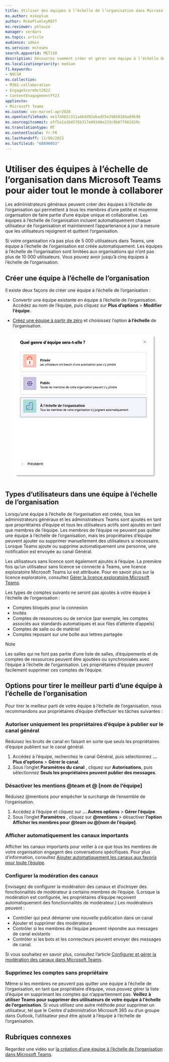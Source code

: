 ```yaml
---
title: Utiliser des équipes à l’échelle de l’organisation dans Microsoft Teams pour aider tout le monde à collaborer
ms.author: mikeplum
author: MikePlumleyMSFT
ms.reviewer: phlouie
manager: serdars
ms.topic: article
audience: admin
ms.service: msteams
search.appverid: MET150
description: Découvrez comment créer et gérer une équipe à l’échelle de l’organisation dans Teams pour permettre à tous les membres d’une organisation de petite à moyenne taille de collaborer.
ms.localizationpriority: medium
f1.keywords:
- NOCSH
ms.collection:
- M365-collaboration
- EngageScoreOct2022
- ContentEnagagementFY23
appliesto:
- Microsoft Teams
ms.custom: seo-marvel-apr2020
ms.openlocfilehash: ee17d482c311a4bdd92ebad55e29058104a89b98
ms.sourcegitcommit: e5f5a1a164576b317e89340e233c9b67f082d19c
ms.translationtype: MT
ms.contentlocale: fr-FR
ms.lasthandoff: 11/09/2022
ms.locfileid: "68890053"
---
```

# <a name="use-organization-wide-teams-in-microsoft-teams-to-help-everyone-collaborate"></a>Utiliser des équipes à l’échelle de l’organisation dans Microsoft Teams pour aider tout le monde à collaborer

Les administrateurs généraux peuvent créer des équipes à l’échelle de l’organisation qui permettent à tous les membres d’une petite et moyenne organisation de faire partie d’une équipe unique et collaborative. Les équipes à l’échelle de l’organisation incluent automatiquement chaque utilisateur de l’organisation et maintiennent l’appartenance à jour à mesure que les utilisateurs rejoignent et quittent l’organisation.

Si votre organisation n’a pas plus de 5 000 utilisateurs dans Teams, une équipe à l’échelle de l’organisation est créée automatiquement. Les équipes à l’échelle de l’organisation sont limitées aux organisations qui n’ont pas plus de 10 000 utilisateurs. Vous pouvez avoir jusqu’à cinq équipes à l’échelle de l’organisation. 

## <a name="create-an-organization-wide-team"></a>Créer une équipe à l’échelle de l’organisation

Il existe deux façons de créer une équipe à l’échelle de l’organisation :

- Convertir une équipe existante en équipe à l’échelle de l’organisation. Accédez au nom de l’équipe, puis cliquez sur **Plus d’options** > **Modifier l’équipe**.

- [Créez une équipe à partir de zéro](https://support.microsoft.com/office/174adf5f-846b-4780-b765-de1a0a737e2b) et choisissez l’option **à l’échelle** de l’organisation.

    ![Capture d’écran de l’option à l’échelle de l’organisation permettant de créer une équipe à l’échelle de l’organisation.](media/create-org-wide-team.png "Capture d’écran de l’option à l’échelle de l’organisation pour créer une équipe à l’échelle de l’organisation")

## <a name="types-of-users-in-an-organization-wide-team"></a>Types d’utilisateurs dans une équipe à l’échelle de l’organisation

Lorsqu’une équipe à l’échelle de l’organisation est créée, tous les administrateurs généraux et les administrateurs Teams sont ajoutés en tant que propriétaires d’équipe et tous les utilisateurs actifs sont ajoutés en tant que membres de l’équipe. Les membres de l’équipe ne peuvent pas quitter une équipe à l’échelle de l’organisation, mais les propriétaires d’équipe peuvent ajouter ou supprimer manuellement des utilisateurs si nécessaire. Lorsque Teams ajoute ou supprime automatiquement une personne, une notification est envoyée au canal Général.

Les utilisateurs sans licence sont également ajoutés à l’équipe. La première fois qu’un utilisateur sans licence se connecte à Teams, une licence exploratoire Microsoft Teams lui est attribuée. Pour en savoir plus sur la licence exploratoire, consultez [Gérer la licence exploratoire Microsoft Teams](teams-exploratory.md).

Les types de comptes suivants ne seront pas ajoutés à votre équipe à l’échelle de l’organisation :

- Comptes bloqués pour la connexion
- Invités
- Comptes de ressources ou de service (par exemple, les comptes associés aux standards automatiques et aux files d’attente d’appels)
- Comptes de salle ou de matériel
- Comptes reposant sur une boîte aux lettres partagée

> [!NOTE]
> Les salles qui ne font pas partie d’une liste de salles, d’équipements et de comptes de ressources peuvent être ajoutées ou synchronisées avec l’équipe à l’échelle de l’organisation. Les propriétaires d’équipe peuvent facilement supprimer ces comptes de l’équipe.

## <a name="options-to-get-the-most-out-of-an-organization-wide-team"></a>Options pour tirer le meilleur parti d’une équipe à l’échelle de l’organisation

Pour tirer le meilleur parti de votre équipe à l’échelle de l’organisation, nous recommandons aux propriétaires d’équipe d’effectuer les tâches suivantes :

### <a name="allow-only-team-owners-to-post-to-the-general-channel"></a>Autoriser uniquement les propriétaires d’équipe à publier sur le canal général

Réduisez les bruits de canal en faisant en sorte que seuls les propriétaires d’équipe publient sur le canal général.

1. Accédez à l’équipe, recherchez le canal Général, puis sélectionnez **... Plus d’options** > **Gérer le canal**.
2. Sous l’onglet **Paramètres du canal** , cliquez sur **Autorisations**, puis sélectionnez **Seuls les propriétaires peuvent publier des messages**.

### <a name="turn-off-team-and-team-name-mentions"></a>Désactiver les mentions @team et @ [nom de l’équipe]

Réduisez @mentions pour empêcher la surcharge de l’ensemble de l’organisation.

1. Accédez à l’équipe et cliquez sur **... Autres options** \> **Gérer l’équipe**.
2. Sous l’onglet **Paramètres** , cliquez sur **@mentions** \> désactiver **l’option Afficher les membres pour @team ou @[nom de l’équipe]**.

### <a name="automatically-show-important-channels"></a>Afficher automatiquement les canaux importants

Afficher les canaux importants pour veiller à ce que tous les membres de votre organisation engagent des conversations spécifiques. Pour plus d’information, consultez [Ajouter automatiquement les canaux aux favoris pour toute l’équipe](https://support.office.com/article/auto-favorite-channels-for-the-whole-team-a948272c-5aa5-429c-863c-4e1e1cd6b0f6).

### <a name="set-up-channel-moderation"></a>Configurer la modération des canaux

Envisagez de configurer la modération des canaux et d’octroyer des fonctionnalités de modérateur à certains membres de l’équipe. (Lorsque la modération est configurée, les propriétaires d’équipe reçoivent automatiquement des fonctionnalités de modérateur.) Les modérateurs peuvent :

- Contrôler qui peut démarrer une nouvelle publication dans un canal
- Ajouter et supprimer des modérateurs
- Contrôler si les membres de l’équipe peuvent répondre aux messages de canal existants
- Contrôler si les bots et les connecteurs peuvent envoyer des messages de canal.

Si vous souhaitez en savoir plus, consultez l’article [Configurer et gérer la modération des canaux dans Microsoft Teams](manage-channel-moderation-in-teams.md).

### <a name="remove-accounts-that-might-not-belong"></a>Supprimez les comptes sans propriétaire

Même si les membres ne peuvent pas quitter une équipe à l’échelle de l’organisation, en tant que propriétaire d’équipe, vous pouvez gérer la liste d’équipe en supprimant les comptes qui n’appartiennent pas. **Veillez à utiliser Teams pour supprimer des utilisateurs de votre équipe à l’échelle de l’organisation**. Si vous utilisez une autre méthode pour supprimer un utilisateur, tel que le Centre d'administration Microsoft 365 ou d’un groupe dans Outlook, l’utilisateur peut être ajouté à l’équipe à l’échelle de l’organisation.

## <a name="related-topics"></a>Rubriques connexes

Regardez une vidéo sur [la création d’une équipe à l’échelle de l’organisation dans Microsoft Teams](https://www.youtube.com/watch?v=x3qGlwwCz_w).
